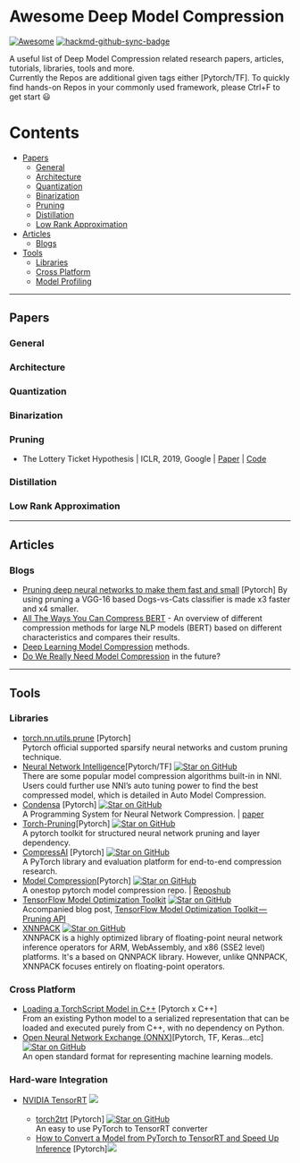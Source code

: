 # Awesome Deep Model Compression 
[![Awesome](https://awesome.re/badge.svg)](https://awesome.re) [![hackmd-github-sync-badge](https://hackmd.io/uDS93NOpStaNuKB2Y1KXLQ/badge)](https://hackmd.io/uDS93NOpStaNuKB2Y1KXLQ)

A useful list of Deep Model Compression related research papers, articles, tutorials, libraries, tools and more.  
Currently the Repos are additional given tags either [Pytorch/TF]. To quickly find hands-on Repos in your commonly used framework, please Ctrl+F to get start :smiley:



# Contents
- [Papers](#papers)
  - [General](#general)
  - [Architecture](#architecture)
  - [Quantization](#quantization)
  - [Binarization](#binarization)
  - [Pruning](#pruning)
  - [Distillation](#distillation)
  - [Low Rank Approximation](#low-rank-approximation)
- [Articles](#articles)
  - [Blogs](#blogs)
- [Tools](#tools)
  - [Libraries](#libraries)
  - [Cross Platform](#cross-platform)
  - [Model Profiling](#model-profiling)
---


## Papers
### General

### Architecture

### Quantization

### Binarization

### Pruning
- The Lottery Ticket Hypothesis | ICLR, 2019, Google | [Paper](https://openreview.net/pdf?id=rJl-b3RcF7) | [Code](https://github.com/google-research/lottery-ticket-hypothesis)
### Distillation

### Low Rank Approximation

---
## Articles
### Blogs
- [Pruning deep neural networks to make them fast and small](https://jacobgil.github.io/deeplearning/pruning-deep-learning) [Pytorch] By using pruning a VGG-16 based Dogs-vs-Cats classifier is made x3 faster and x4 smaller.
- [All The Ways You Can Compress BERT](http://mitchgordon.me/machine/learning/2019/11/18/all-the-ways-to-compress-BERT.html) - An overview of different compression methods for large NLP models (BERT) based on different characteristics and compares their results.
- [Deep Learning Model Compression](https://rachitsingh.com/deep-learning-model-compression/) methods.
- [Do We Really Need Model Compression](http://mitchgordon.me/machine/learning/2020/01/13/do-we-really-need-model-compression.html) in the future?

---
## Tools
### Libraries
- [torch.nn.utils.prune](https://pytorch.org/tutorials/intermediate/pruning_tutorial.html) [Pytorch]  
Pytorch official supported sparsify neural networks and custom pruning technique.
- [Neural Network Intelligence](https://nni.readthedocs.io/en/v1.6/model_compression.html)[Pytorch/TF]
[![Star on GitHub](https://img.shields.io/github/stars/microsoft/nni.svg?style=social)](https://github.com/microsoft/nni)  
There are some popular model compression algorithms built-in in NNI. Users could further use NNI’s auto tuning power to find the best compressed model, which is detailed in Auto Model Compression.
- [Condensa](https://github.com/NVlabs/condensa) [Pytorch]
[![Star on GitHub](https://img.shields.io/github/stars/NVlabs/condensa.svg?style=social)](https://github.com/NVlabs/condensa)  
A Programming System for Neural Network Compression. | [paper](https://arxiv.org/pdf/1911.02497.pdf)
- [Torch-Pruning](https://github.com/VainF/Torch-Pruning)[Pytorch]
[![Star on GitHub](https://img.shields.io/github/stars/VainF/Torch-Pruning.svg?style=social)](https://github.com/VainF/Torch-Pruning)  
A pytorch toolkit for structured neural network pruning and layer dependency. 
- [CompressAI](https://github.com/InterDigitalInc/CompressAI) [Pytorch]
[![Star on GitHub](https://img.shields.io/github/stars/InterDigitalInc/CompressAI.svg?style=social)](https://github.com/InterDigitalInc/CompressAI)  
A PyTorch library and evaluation platform for end-to-end compression research.
- [Model Compression](https://github.com/j-marple-dev/model_compression)[Pytorch] 
[![Star on GitHub](https://img.shields.io/github/stars/j-marple-dev/model_compression.svg?style=social)](https://github.com/j-marple-dev/model_compression)  
A onestop pytorch model compression repo. | [Reposhub](https://reposhub.com/python/deep-learning/j-marple-dev-model_compression.html)
- [TensorFlow Model Optimization Toolkit](https://github.com/tensorflow/model-optimization) 
[![Star on GitHub](https://img.shields.io/github/stars/tensorflow/model-optimization.svg?style=social)](https://github.com/tensorflow/model-optimization)  
Accompanied blog post, [TensorFlow Model Optimization Toolkit — Pruning API](https://medium.com/tensorflow/tensorflow-model-optimization-toolkit-pruning-api-42cac9157a6a?linkId=67380711) 
- [XNNPACK](https://github.com/google/xnnpack) 
[![Star on GitHub](https://img.shields.io/github/stars/google/xnnpack.svg?style=social)](https://github.com/google/xnnpack)  
XNNPACK is a highly optimized library of floating-point neural network inference operators for ARM, WebAssembly, and x86 (SSE2 level) platforms. It's a based on QNNPACK library. However, unlike QNNPACK, XNNPACK focuses entirely on floating-point operators. 

### Cross Platform
- [Loading a TorchScript Model in C++](https://pytorch.org/tutorials/advanced/cpp_export.html) [Pytorch x C++]  
From an existing Python model to a serialized representation that can be loaded and executed purely from C++, with no dependency on Python.
- [Open Neural Network Exchange (ONNX)](https://github.com/onnx/tutorials)[Pytorch, TF, Keras...etc]
[![Star on GitHub](https://img.shields.io/github/stars/onnx/onnx.svg?style=social)](https://github.com/onnx/onnx)  
An open standard format for representing machine learning models. 


### Hard-ware Integration
* [NVIDIA TensorRT](https://developer.nvidia.com/tensorrt)
![](https://i.imgur.com/lvNIh5g.png)<br><br>
    * [torch2trt](https://github.com/NVIDIA-AI-IOT/torch2trt) [Pytorch] [![Star on GitHub](https://img.shields.io/github/stars/NVIDIA-AI-IOT/torch2trt.svg?style=social)](https://github.com/NVIDIA-AI-IOT/torch2trt)  
    An easy to use PyTorch to TensorRT converter
    * [How to Convert a Model from PyTorch to TensorRT and Speed Up Inference](https://learnopencv.com/how-to-convert-a-model-from-pytorch-to-tensorrt-and-speed-up-inference/) [Pytorch]![](https://i.imgur.com/7lxhbzQ.png)
